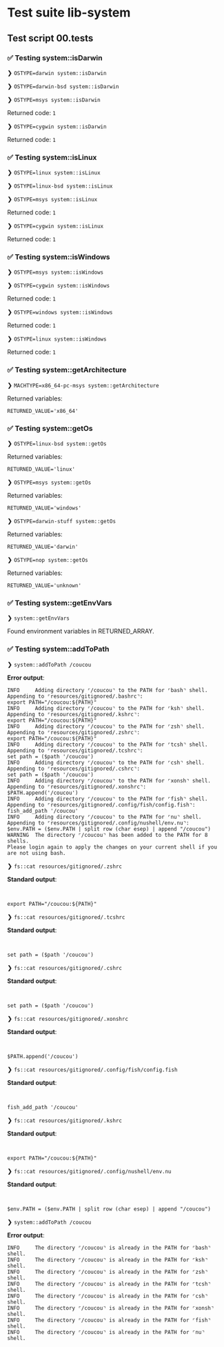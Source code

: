 # Test suite lib-system

## Test script 00.tests

### ✅ Testing system::isDarwin

❯ `OSTYPE=darwin system::isDarwin`

❯ `OSTYPE=darwin-bsd system::isDarwin`

❯ `OSTYPE=msys system::isDarwin`

Returned code: `1`

❯ `OSTYPE=cygwin system::isDarwin`

Returned code: `1`

### ✅ Testing system::isLinux

❯ `OSTYPE=linux system::isLinux`

❯ `OSTYPE=linux-bsd system::isLinux`

❯ `OSTYPE=msys system::isLinux`

Returned code: `1`

❯ `OSTYPE=cygwin system::isLinux`

Returned code: `1`

### ✅ Testing system::isWindows

❯ `OSTYPE=msys system::isWindows`

❯ `OSTYPE=cygwin system::isWindows`

Returned code: `1`

❯ `OSTYPE=windows system::isWindows`

Returned code: `1`

❯ `OSTYPE=linux system::isWindows`

Returned code: `1`

### ✅ Testing system::getArchitecture

❯ `MACHTYPE=x86_64-pc-msys system::getArchitecture`

Returned variables:

```text
RETURNED_VALUE='x86_64'
```

### ✅ Testing system::getOs

❯ `OSTYPE=linux-bsd system::getOs`

Returned variables:

```text
RETURNED_VALUE='linux'
```

❯ `OSTYPE=msys system::getOs`

Returned variables:

```text
RETURNED_VALUE='windows'
```

❯ `OSTYPE=darwin-stuff system::getOs`

Returned variables:

```text
RETURNED_VALUE='darwin'
```

❯ `OSTYPE=nop system::getOs`

Returned variables:

```text
RETURNED_VALUE='unknown'
```

### ✅ Testing system::getEnvVars

❯ `system::getEnvVars`

Found environment variables in RETURNED_ARRAY.

### ✅ Testing system::addToPath

❯ `system::addToPath /coucou`

**Error output**:

```text
INFO     Adding directory ⌜/coucou⌝ to the PATH for ⌜bash⌝ shell.
Appending to ⌜resources/gitignored/.bashrc⌝:
export PATH="/coucou:${PATH}"
INFO     Adding directory ⌜/coucou⌝ to the PATH for ⌜ksh⌝ shell.
Appending to ⌜resources/gitignored/.kshrc⌝:
export PATH="/coucou:${PATH}"
INFO     Adding directory ⌜/coucou⌝ to the PATH for ⌜zsh⌝ shell.
Appending to ⌜resources/gitignored/.zshrc⌝:
export PATH="/coucou:${PATH}"
INFO     Adding directory ⌜/coucou⌝ to the PATH for ⌜tcsh⌝ shell.
Appending to ⌜resources/gitignored/.tcshrc⌝:
set path = ($path '/coucou')
INFO     Adding directory ⌜/coucou⌝ to the PATH for ⌜csh⌝ shell.
Appending to ⌜resources/gitignored/.cshrc⌝:
set path = ($path '/coucou')
INFO     Adding directory ⌜/coucou⌝ to the PATH for ⌜xonsh⌝ shell.
Appending to ⌜resources/gitignored/.xonshrc⌝:
$PATH.append('/coucou')
INFO     Adding directory ⌜/coucou⌝ to the PATH for ⌜fish⌝ shell.
Appending to ⌜resources/gitignored/.config/fish/config.fish⌝:
fish_add_path '/coucou'
INFO     Adding directory ⌜/coucou⌝ to the PATH for ⌜nu⌝ shell.
Appending to ⌜resources/gitignored/.config/nushell/env.nu⌝:
$env.PATH = ($env.PATH | split row (char esep) | append "/coucou")
WARNING  The directory ⌜/coucou⌝ has been added to the PATH for 8 shells.
Please login again to apply the changes on your current shell if you are not using bash.
```

❯ `fs::cat resources/gitignored/.zshrc`

**Standard output**:

```text


export PATH="/coucou:${PATH}"

```

❯ `fs::cat resources/gitignored/.tcshrc`

**Standard output**:

```text


set path = ($path '/coucou')

```

❯ `fs::cat resources/gitignored/.cshrc`

**Standard output**:

```text


set path = ($path '/coucou')

```

❯ `fs::cat resources/gitignored/.xonshrc`

**Standard output**:

```text


$PATH.append('/coucou')

```

❯ `fs::cat resources/gitignored/.config/fish/config.fish`

**Standard output**:

```text


fish_add_path '/coucou'

```

❯ `fs::cat resources/gitignored/.kshrc`

**Standard output**:

```text


export PATH="/coucou:${PATH}"

```

❯ `fs::cat resources/gitignored/.config/nushell/env.nu`

**Standard output**:

```text


$env.PATH = ($env.PATH | split row (char esep) | append "/coucou")

```

❯ `system::addToPath /coucou`

**Error output**:

```text
INFO     The directory ⌜/coucou⌝ is already in the PATH for ⌜bash⌝ shell.
INFO     The directory ⌜/coucou⌝ is already in the PATH for ⌜ksh⌝ shell.
INFO     The directory ⌜/coucou⌝ is already in the PATH for ⌜zsh⌝ shell.
INFO     The directory ⌜/coucou⌝ is already in the PATH for ⌜tcsh⌝ shell.
INFO     The directory ⌜/coucou⌝ is already in the PATH for ⌜csh⌝ shell.
INFO     The directory ⌜/coucou⌝ is already in the PATH for ⌜xonsh⌝ shell.
INFO     The directory ⌜/coucou⌝ is already in the PATH for ⌜fish⌝ shell.
INFO     The directory ⌜/coucou⌝ is already in the PATH for ⌜nu⌝ shell.
```

